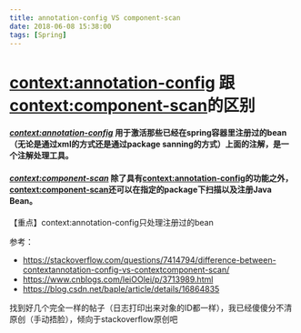 ```yaml
---
title: annotation-config VS component-scan
date: 2018-06-08 15:38:00
tags: [Spring]
---
```


# <context:annotation-config> 跟 <context:component-scan>的区别

#### ***<context:annotation-config>*** 用于激活那些已经在spring容器里注册过的bean（无论是通过xml的方式还是通过package sanning的方式）上面的注解，是一个注解处理工具。

#### ***<context:component-scan>*** 除了具有<context:annotation-config>的功能之外，<context:component-scan>还可以在指定的package下扫描以及注册Java Bean。

【重点】context:annotation-config只处理注册过的bean

参考：

- https://stackoverflow.com/questions/7414794/difference-between-contextannotation-config-vs-contextcomponent-scan/
- https://www.cnblogs.com/leiOOlei/p/3713989.html
- https://blog.csdn.net/baple/article/details/16864835

找到好几个完全一样的帖子（日志打印出来对象的ID都一样），我已经傻傻分不清原创（手动捂脸），倾向于stackoverflow原创吧